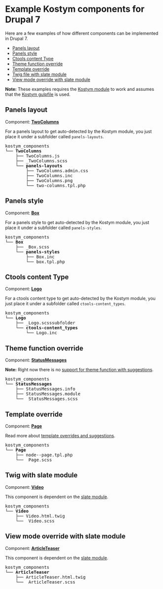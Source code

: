 # Example Kostym components for Drupal 7

Here are a few examples of how different components can be implemented in Drupal 7.

* [Panels layout](#panels-layout)
* [Panels style](#panels-style)
* [Ctools content Type](#ctools-content-type)
* [Theme function override](#theme-function-override) 
* [Template override](#template-override)
* [Twig file with slate module](#twig-with-slate-module)
* [View mode override with slate module](#view-mode-override-with-slate-module)


**Note:** These examples requires the [Kostym module](https://github.com/kostym/drupal-7-module) to work and assumes that the [Kostym gulpfile](https://github.com/kostym/drupal-7-gulpfile.js) is used. 

## Panels layout
Component: **[TwoColumns](https://github.com/kostym/drupal-7-examples/tree/master/TwoColumns)**

For a panels layout to get auto-detected by the Kostym module, you just place it under a subfolder called `panels-layouts`.

<pre>
kostym_components
└── <b>TwoColumns</b>
    ├── TwoColumns.js
    ├── _TwoColumns.scss
    └── <b>panels-layouts</b>
        ├── TwoColumns.admin.css
        ├── TwoColumns.inc
        ├── TwoColumns.png
        └── two-columns.tpl.php
</pre>

## Panels style

Component: **[Box](https://github.com/kostym/drupal-7-examples/tree/master/Box)**

For a panels style to get auto-detected by the Kostym module, you just place it under a subfolder called `panels-styles`.
<pre>
kostym_components
└── <b>Box</b>
    ├── _Box.scss
    └── <b>panels-styles</b>
        ├── Box.inc
        └── box.tpl.php
</pre>

## Ctools content Type

Component: **[Logo](https://github.com/kostym/drupal-7-examples/tree/master/Logo)**

For a ctools content type to get auto-detected by the Kostym module, you just place it under a subfolder called `ctools-content_types`.
<pre>
kostym_components
└── <b>Logo</b>
    ├── _Logo.scsssubfolder
    └── <b>ctools-content_types</b>
        └── Logo.inc
</pre>

## Theme function override 

Component: **[StatusMessages](https://github.com/kostym/drupal-7-examples/tree/master/StatusMessages)**

**Note:** Right now there is no [support for theme function with suggestions](https://github.com/kostym/drupal-7-module/issues/1). 

<pre>
kostym_components
└── <b>StatusMessages</b>
    ├── StatusMessages.info
    ├── StatusMessages.module
    └── _StatusMessages.scss
</pre>

## Template override

Component: **[Page](https://github.com/kostym/drupal-7-examples/tree/master/Page)**

Read more about [template overrides and suggestions](https://www.drupal.org/node/1089656).

<pre>
kostym_components
└── <b>Page</b>
    ├── node--page.tpl.php
    └── _Page.scss
</pre>

## Twig with slate module

Component: **[Video](https://github.com/kostym/drupal-7-examples/tree/master/Video)**

This component is dependent on the [slate module](https://www.drupal.org/project/slate).

<pre>
kostym_components
└── <b>Video</b>
    ├── Video.html.twig
    └── _Video.scss
</pre>

## View mode override with slate module

Component: **[ArticleTeaser](https://github.com/kostym/drupal-7-examples/tree/master/ArticleTeaser)**

This component is dependent on the [slate module](https://www.drupal.org/project/slate).

<pre>
kostym_components
└── <b>ArticleTeaser</b>
    ├── ArticleTeaser.html.twig
    └── _ArticleTeaser.scss
</pre>